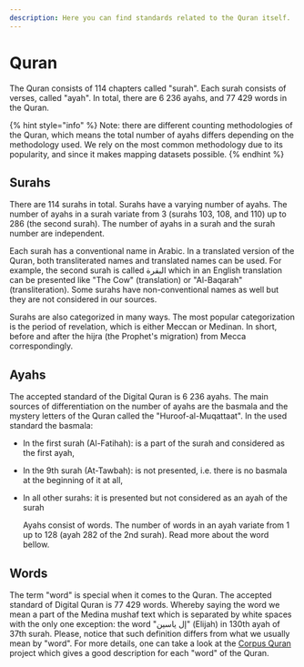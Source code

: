 ```yaml
---
description: Here you can find standards related to the Quran itself.
---
```


# Quran

The Quran consists of 114 chapters called "surah". Each surah consists of verses, called "ayah". In total, there are 6 236 ayahs, and 77 429 words in the Quran.

{% hint style="info" %}
Note: there are different counting methodologies of the Quran, which means the total number of ayahs differs depending on the methodology used. We rely on the most common methodology due to its popularity, and since it makes mapping datasets possible.
{% endhint %}

## Surahs

There are 114 surahs in total. Surahs have a varying number of ayahs. The number of ayahs in a surah variate from 3 \(surahs 103, 108, and 110\) up to 286 \(the second surah\). The number of ayahs in a surah and the surah number are independent.

Each surah has a conventional name in Arabic. In a translated version of the Quran, both transliterated names and translated names can be used. For example, the second surah is called البقرة which in an English translation can be presented like "The Cow" \(translation\) or "Al-Baqarah" \(transliteration\). Some surahs have non-conventional names as well but they are not considered in our sources.

Surahs are also categorized in many ways. The most popular categorization is the period of revelation, which is either Meccan or Medinan. In short, before and after the hijra \(the Prophet's migration\) from Mecca correspondingly.

## Ayahs

The accepted standard of the Digital Quran is 6 236 ayahs. The main sources of differentiation on the number of ayahs are the basmala and the mystery letters of the Quran called the "Huroof-al-Muqattaat". In the used standard the basmala:

* In the first surah \(Al-Fatihah\): is a part of the surah and considered as the first ayah,
* In the 9th surah \(At-Tawbah\): is not presented, i.e. there is no basmala at the beginning of it at all,
* In all other surahs: it is presented but not considered as an ayah of the surah

  Ayahs consist of words. The number of words in an ayah variate from 1 up to 128 \(ayah 282 of the 2nd surah\). Read more about the word bellow.

## Words

The term "word" is special when it comes to the Quran. The accepted standard of Digital Quran is 77 429 words. Whereby saying the word we mean a part of the Medina mushaf text which is separated by white spaces with the only one exception: the word "إل ياسين" \(Elijah\) in 130th ayah of 37th surah. Please, notice that such definition differs from what we usually mean by "word". For more details, one can take a look at the [Corpus Quran](http://corpus.quran.com/) project which gives a good description for each "word" of the Quran.

